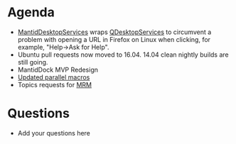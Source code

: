 Agenda
======

* [MantidDesktopServices](https://github.com/mantidproject/mantid/blob/master/MantidQt/API/inc/MantidQtAPI/MantidDesktopServices.h)
  wraps [QDesktopServices](http://doc.qt.io/qt-4.8/qdesktopservices.html) to circumvent a problem with opening a URL in 
  Firefox on Linux when clicking, for example, "Help->Ask for Help".
* Ubuntu pull requests now moved to 16.04. 14.04 clean nightly builds are still going.
* MantidDock MVP Redesign
* [Updated parallel macros](https://github.com/mantidproject/mantid/pull/17834) 
* Topics requests for [MRM](https://github.com/mantidproject/documents/blob/master/Project-Management/MantidReviewMeeting/2016/topics_for_mantid_review.md)

Questions
=========

* Add your questions here
